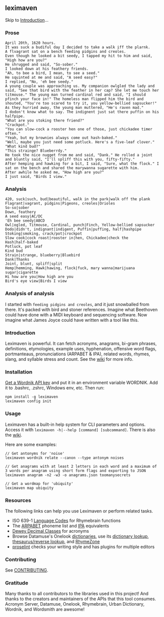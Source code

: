 ## leximaven

Skip to [Introduction](#introduction)...

### Prose

```
April 20th, 1620 hours.
It was suck a budiful day I decided to take a walk iff the plarnk.
A flvagrant sat on a bench feeding pidgins and creoles.
Even though he looked a bit seedy, I tapped my hit to him and said,
"High how are you?"
He shrugged and said, "So-sober."
I looked down at his feathery friends.
"Ah, to bee a bird, I mean, to see a seed."
He squinted at me and said, "A seed easy?"
I replied, "No, 'eh bee seedy."
A young couple was approaching us. My companion owlgled the lady and said, "See that bird with the feather in her cap? She let me touch her titmouse." The young man turned cardinal red and said, "I should pfinch your face in!" The homeless man flipped him the bird and shouted, "You're too scared to try it, you yellow-bellied sapsucker!" As they hurried away, the young man muttered, "He's raven mad."
I dodon't know what to say. The indignent just sat there puffin on his halfpipe.
"What are you stoking there friend?"
"Crackpot."
"You can slow-cock a rooster hen one of those, just chickadee timer often."
"Yeah, but my brownies always come out hash-baked."
"Well, maybe you just need some potluck. Here's a five-leaf clover."
"What kind bud?"
"This strainge? Blueberrdy."
He took the nice nugget from me and said, "Dank." He rolled a joint and bluntly said, "I'll spliff this with you, fifty-fifty."
After hemping and hawking for a bit, I said, "Sure, what the flock." I sat on the bench and shared the marywanna sugarette with him.
After awhile he asked me, "How high are you?"
I just said, "Birds I view."
```

### Analysis

```
420, suck|such, bud|beautiful, walk in the park|walk off the plank
Flagrant|vagrant, pidgins|Pigeons, creoles|Orioles
So-so|sober
Down, feathery
A seed easy|AC/DC
'Eh bee seedy|ABCD
Owl|ogled, Titmouse, Cardinal, punch|Finch, Yellow-bellied sapsucker
Dodo|didn't, indignant|indigent, Puffin|puffing, half|hashpipe
Stoking|smoking, crack/pot|crockpot
Slow cook|cock roast|rooster in|hen, Chickadee|check the
Hash|half-baked
Potluck, pot leaf
Kind bud
Strain|strange, blueberry|Bluebird
Dank|Thanks
Joint, blunt, spliff|split
Hemp|hemming, Hawk|hawing, flock|fuck, mary wanna|marijuana sugar|cigarette
Hi how are you|How high are you
Bird's eye view|Birds I view
```

### Analysis of analysis

I started with `feeding pidgins and creoles`, and it just snowballed from there. It's packed with bird and stoner references. Imagine what Beethoven could have done with a MIDI keyboard and sequencing software. Now imagine what James Joyce could have written with a tool like this.

### Introduction

Leximaven is powerful. It can fetch acronyms, anagrams, bi-gram phrases, definitions, etymologies, example uses, hyphenation, offensive word flags, portmanteaus, pronunciations (ARPABET & IPA), related words, rhymes, slang, and syllable stress and count. See the [wiki](https://github.com/drawnepicenter/leximaven/wiki) for more info.

### Installation

[Get a Wordnik API key](http://developer.wordnik.com/) and put it in an environment variable WORDNIK. Add it to .bashrc, .zshrc, Windows env, etc.
Then run:

    npm install -g leximaven
    leximaven config init

### Usage

Leximaven has a built-in help system for CLI parameters and options. Access it with `leximaven -h|--help [command] [subcommand]`. There is also the [wiki](https://github.com/drawnepicenter/leximaven/wiki).

Here are some examples:

```
// Get antonyms for 'noise'
leximaven wordnik relate --canon --type antonym noises

// Get anagrams with at least 2 letters in each word and a maximum of 3 words per anagram using short form flags and exporting to JSON
leximaven anagram -n2 -w3 -o anagrams.json toomanysecrets

// Get a wordmap for 'ubiquity'
leximaven map ubiquity
```

### Resources

The following links can help you use Leximaven or perform related tasks.

- ISO 639-1 [Language Codes](http://www.loc.gov/standards/iso639-2/php/English_list.php) for Rhymebrain functions
- The [ARPABET](http://en.wikipedia.org/wiki/Arpabet) phoneme list and [IPA](http://en.wikipedia.org/wiki/Help:IPA_for_English) equivalents
- [Dewey Decimal Classes](http://en.wikipedia.org/wiki/List_of_Dewey_Decimal_classes) for acronyms
- Browse Datamuse's Onelook [dictionaries](http://www.onelook.com/?d=all_gen), use its [dictionary lookup](http://www.onelook.com/), [thesaurus/reverse lookup](http://www.onelook.com/thesaurus/), and [RhymeZone](http://www.rhymezone.com/)
- [proselint](https://github.com/amperser/proselint) checks your writing style and has plugins for multiple editors

### Contributing

See [CONTRIBUTING](https://github.com/drawnepicenter/leximaven/blob/master/CONTRIBUTING.md).

### Gratitude

Many thanks to all contributors to the libraries used in this project! And thanks to the creators and maintainers of the APIs that this tool consumes. Acronym Server, Datamuse, Onelook, Rhymebrain, Urban Dictionary, Wordnik, and Wordsmith are awesome!

